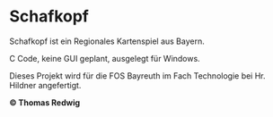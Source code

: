 # Schafkopf
Schafkopf ist ein Regionales Kartenspiel aus Bayern.

C Code, keine GUI geplant, ausgelegt für Windows.

Dieses Projekt wird für die FOS Bayreuth im Fach Technologie bei Hr. Hildner angefertigt.

**© Thomas Redwig**
